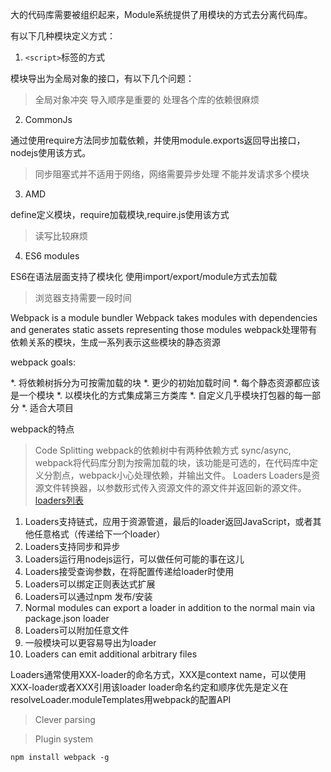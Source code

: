 大的代码库需要被组织起来，Module系统提供了用模块的方式去分离代码库。

有以下几种模块定义方式：

1. `<script>`标签的方式

  模块导出为全局对象的接口，有以下几个问题：
>全局对象冲突
>导入顺序是重要的
>处理各个库的依赖很麻烦

2. CommonJs

  通过使用require方法同步加载依赖，并使用module.exports返回导出接口，nodejs使用该方式。
>同步阻塞式并不适用于网络，网络需要异步处理
>不能并发请求多个模块

3. AMD

  define定义模块，require加载模块,require.js使用该方式

>读写比较麻烦

4. ES6 modules

  ES6在语法层面支持了模块化 使用import/export/module方式去加载

>浏览器支持需要一段时间

Webpack is a module bundler
Webpack takes modules with dependencies and generates static assets representing those modules
webpack处理带有依赖关系的模块，生成一系列表示这些模块的静态资源

webpack goals:

*. 将依赖树拆分为可按需加载的块 
*. 更少的初始加载时间
*. 每个静态资源都应该是一个模块
*. 以模块化的方式集成第三方类库
*. 自定义几乎模块打包器的每一部分
*. 适合大项目

webpack的特点

>Code Splitting
webpack的依赖树中有两种依赖方式 sync/async,
webpack将代码库分割为按需加载的块，该功能是可选的，在代码库中定义分割点，webpack小心处理依赖，并输出文件。
>Loaders
Loaders是资源文件转换器，以参数形式传入资源文件的源文件并返回新的源文件。[loaders列表](http://webpack.github.io/docs/list-of-loaders.html)
1. Loaders支持链式，应用于资源管道，最后的loader返回JavaScript，或者其他任意格式（传递给下一个loader）
2. Loaders支持同步和异步
3. Loaders运行用nodejs运行，可以做任何可能的事在这儿
4. Loaders接受查询参数，在将配置传递给loader时使用
5. Loaders可以绑定正则表达式扩展
6. Loaders可以通过npm 发布/安装
7. Normal modules can export a loader in addition to the normal main via package.json loader
8. Loaders可以附加任意文件
9. 一般模块可以更容易导出为loader
10. Loaders can emit additional arbitrary files

Loaders通常使用XXX-loader的命名方式，XXX是context name，可以使用XXX-loader或者XXX引用该loader
loader命名约定和顺序优先是定义在resolveLoader.moduleTemplates用webpack的配置API

>Clever parsing

>Plugin system

    npm install webpack -g